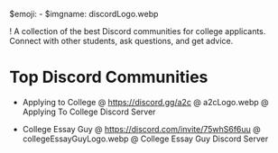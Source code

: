 $emoji: -
$imgname: discordLogo.webp

! A collection of the best Discord communities for college applicants. Connect with other students, ask questions, and get advice.

# Top Discord Communities

- Applying to College @ https://discord.gg/a2c @ a2cLogo.webp @ Applying To College Discord Server

- College Essay Guy @ https://discord.com/invite/75whS6f6uu @ collegeEssayGuyLogo.webp @ College Essay Guy Discord Server